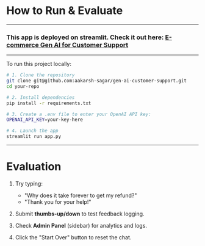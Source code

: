 # How to Run & Evaluate

---

### This app is deployed on streamlit. Check it out here: [E-commerce Gen AI for Customer Support](https://e-commerce-gen-ai-customer-support.streamlit.app/)

---

To run this project locally:

```bash
# 1. Clone the repository
git clone git@github.com:aakarsh-sagar/gen-ai-customer-support.git
cd your-repo

# 2. Install dependencies
pip install -r requirements.txt

# 3. Create a .env file to enter your OpenAI API key:
OPENAI_API_KEY=your-key-here

# 4. Launch the app
streamlit run app.py

```

---

# Evaluation

1. Try typing:

    - "Why does it take forever to get my refund?"
    - "Thank you for your help!"

2. Submit **thumbs-up/down** to test feedback logging.

3. Check **Admin Panel** (sidebar) for analytics and logs.

4. Click the "Start Over" button to reset the chat.